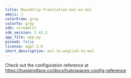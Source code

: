 ```yaml
---
title: Roundtrip-Translation-mul-en-mul
emoji: 🔄
colorFrom: gray
colorTo: gray
sdk: streamlit
sdk_version: 1.43.2
app_file: app.py
pinned: false
license: agpl-3.0
short_description: mul-to-english-to-mul
---
```


Check out the configuration reference at https://huggingface.co/docs/hub/spaces-config-reference
